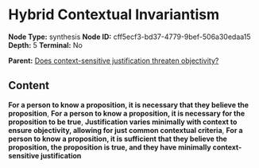 # Hybrid Contextual Invariantism

**Node Type:** synthesis
**Node ID:** cff5ecf3-bd37-4779-9bef-506a30edaa15
**Depth:** 5
**Terminal:** No

**Parent:** [Does context-sensitive justification threaten objectivity?](does-context-sensitive-justification-threaten-objectivity-antithesis-eb668f51-1ce4-408f-b708-8fed00b25502.md)

## Content

**For a person to know a proposition, it is necessary that they believe the proposition**, **For a person to know a proposition, it is necessary for the proposition to be true**, **Justification varies minimally with context to ensure objectivity, allowing for just common contextual criteria**, **For a person to know a proposition, it is sufficient that they believe the proposition, the proposition is true, and they have minimally context-sensitive justification**
